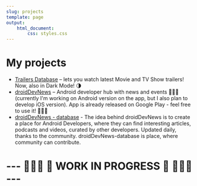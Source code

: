 ```yaml
---
slug: projects
template: page
output:
    html_document:
        css: styles.css
---
```


<style>
    h1 {
        border-bottom-width: 0px;
    }
</style>

# My projects

- [Trailers Database](/wiki/projects/trailersDatabase) – lets you watch latest Movie and TV Show trailers! Now, also in Dark Mode! 🌗
- [droidDevNews](https://play.google.com/store/apps/details?id=com.jacobzmidzinski.droiddevnews) – Android developer hub with news and events 👨🏼‍💻(currently I'm working on Android version on the app, but I also plan to develop iOS version). App is already released on Google Play - feel free to use it! 🧑🏼‍🚀
- [droidDevNews - database](https://github.com/jacobzmidzinski/droidDevNews-database) - The idea behind droidDevNews is to create a place for Android Developers, where they can find interesting articles, podcasts and videos, curated by other developers. Updated daily, thanks to the community. droidDevNews-database is place, where community can contribute.

# ---  👷🏼‍♂️ 🚧 WORK IN PROGRESS 🚧 👷🏼‍♂️ ---